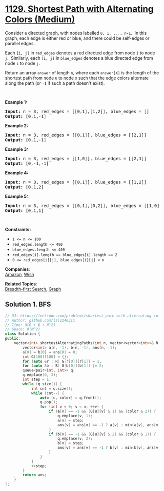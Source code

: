 # [1129. Shortest Path with Alternating Colors (Medium)](https://leetcode.com/problems/shortest-path-with-alternating-colors/)

<p>Consider a directed graph, with nodes labelled <code>0, 1, ..., n-1</code>.&nbsp; In this graph, each edge is either red or blue, and there could&nbsp;be self-edges or parallel edges.</p>

<p>Each <code>[i, j]</code> in <code>red_edges</code> denotes a red directed edge from node <code>i</code> to node <code>j</code>.&nbsp; Similarly, each <code>[i, j]</code> in <code>blue_edges</code> denotes a blue directed edge from node <code>i</code> to node <code>j</code>.</p>

<p>Return an array <code>answer</code>&nbsp;of length <code>n</code>,&nbsp;where each&nbsp;<code>answer[X]</code>&nbsp;is&nbsp;the length of the shortest path from node <code>0</code>&nbsp;to node <code>X</code>&nbsp;such that the edge colors alternate along the path (or <code>-1</code> if such a path doesn't exist).</p>

<p>&nbsp;</p>
<p><strong>Example 1:</strong></p>
<pre><strong>Input:</strong> n = 3, red_edges = [[0,1],[1,2]], blue_edges = []
<strong>Output:</strong> [0,1,-1]
</pre><p><strong>Example 2:</strong></p>
<pre><strong>Input:</strong> n = 3, red_edges = [[0,1]], blue_edges = [[2,1]]
<strong>Output:</strong> [0,1,-1]
</pre><p><strong>Example 3:</strong></p>
<pre><strong>Input:</strong> n = 3, red_edges = [[1,0]], blue_edges = [[2,1]]
<strong>Output:</strong> [0,-1,-1]
</pre><p><strong>Example 4:</strong></p>
<pre><strong>Input:</strong> n = 3, red_edges = [[0,1]], blue_edges = [[1,2]]
<strong>Output:</strong> [0,1,2]
</pre><p><strong>Example 5:</strong></p>
<pre><strong>Input:</strong> n = 3, red_edges = [[0,1],[0,2]], blue_edges = [[1,0]]
<strong>Output:</strong> [0,1,1]
</pre>
<p>&nbsp;</p>
<p><strong>Constraints:</strong></p>

<ul>
	<li><code>1 &lt;= n &lt;= 100</code></li>
	<li><code>red_edges.length &lt;= 400</code></li>
	<li><code>blue_edges.length &lt;= 400</code></li>
	<li><code>red_edges[i].length == blue_edges[i].length == 2</code></li>
	<li><code>0 &lt;= red_edges[i][j], blue_edges[i][j] &lt; n</code></li>
</ul>

**Companies**:  
[Amazon](https://leetcode.com/company/amazon), [Wish](https://leetcode.com/company/wish)

**Related Topics**:  
[Breadth-first Search](https://leetcode.com/tag/breadth-first-search/), [Graph](https://leetcode.com/tag/graph/)

## Solution 1. BFS

```cpp
// OJ: https://leetcode.com/problems/shortest-path-with-alternating-colors/
// Author: github.com/lzl124631x
// Time: O(R + B + N^2)
// Space: O(N^2)
class Solution {
public:
    vector<int> shortestAlternatingPaths(int n, vector<vector<int>>& R, vector<vector<int>>& B) {
        vector<int> a(n, -1), b(n, -1), ans(n, -1);
        a[0] = b[0] = ans[0] = 0;
        int G[100][100] = {};
        for (auto &r : R) G[r[0]][r[1]] = 1;
        for (auto &b : B) G[b[0]][b[1]] |= 2;
        queue<pair<int, int>> q;
        q.emplace(0, 3);
        int step = 1;
        while (q.size()) {
            int cnt = q.size();
            while (cnt--) {
                auto [u, color] = q.front();
                q.pop();
                for (int v = 0; v < n; ++v) {
                    if (a[v] == -1 && (G[u][v] & 1) && (color & 2)) {
                        q.emplace(v, 1);
                        a[v] = step;
                        ans[v] = ans[v] == -1 ? a[v] : min(a[v], ans[v]);
                    }
                    if (b[v] == -1 && (G[u][v] & 2) && (color & 1)) {
                        q.emplace(v, 2);
                        b[v] = step;
                        ans[v] = ans[v] == -1 ? b[v] : min(b[v], ans[v]);
                    }
                }
            }
            ++step;
        }
        return ans;
    }
};
```